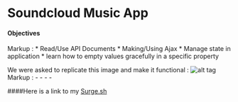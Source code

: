 # Soundcloud Music App

#### Objectives

Markup :      * Read/Use API Documents
              * Making/Using Ajax
              * Manage state in application
              * learn how to empty values gracefully in a specific property




We were asked to replicate this image and make it functional :
![alt tag](https://tiy-learn-content.s3.amazonaws.com/c888498b-musicapp.jpg)
Markup : - - - -

####Here is a link to my [Surge.sh](www.huluplus.com)
